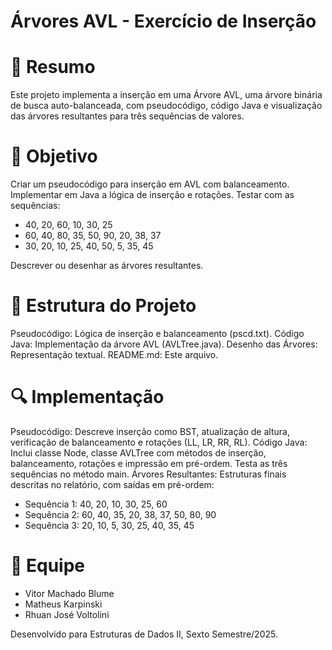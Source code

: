 # Árvores AVL - Exercício de Inserção
# 📝 Resumo

Este projeto implementa a inserção em uma Árvore AVL, uma árvore binária de busca auto-balanceada, com pseudocódigo, código Java e visualização das árvores resultantes para três sequências de valores.

# 🎯 Objetivo

Criar um pseudocódigo para inserção em AVL com balanceamento.
Implementar em Java a lógica de inserção e rotações.
Testar com as sequências:
- 40, 20, 60, 10, 30, 25
- 60, 40, 80, 35, 50, 90, 20, 38, 37
- 30, 20, 10, 25, 40, 50, 5, 35, 45
  
Descrever ou desenhar as árvores resultantes.

# 📂 Estrutura do Projeto

Pseudocódigo: Lógica de inserção e balanceamento (pscd.txt).
Código Java: Implementação da árvore AVL (AVLTree.java).
Desenho das Árvores: Representação textual.
README.md: Este arquivo.

# 🔍 Implementação

Pseudocódigo: Descreve inserção como BST, atualização de altura, verificação de balanceamento e rotações (LL, LR, RR, RL).
Código Java: Inclui classe Node, classe AVLTree com métodos de inserção, balanceamento, rotações e impressão em pré-ordem. Testa as três sequências no método main.
Árvores Resultantes: Estruturas finais descritas no relatório, com saídas em pré-ordem:
- Sequência 1: 40, 20, 10, 30, 25, 60
- Sequência 2: 60, 40, 35, 20, 38, 37, 50, 80, 90
- Sequência 3: 20, 10, 5, 30, 25, 40, 35, 45

# 👥 Equipe

- Vitor Machado Blume
- Matheus Karpinski
- Rhuan José Voltolini

Desenvolvido para Estruturas de Dados II, Sexto Semestre/2025.
